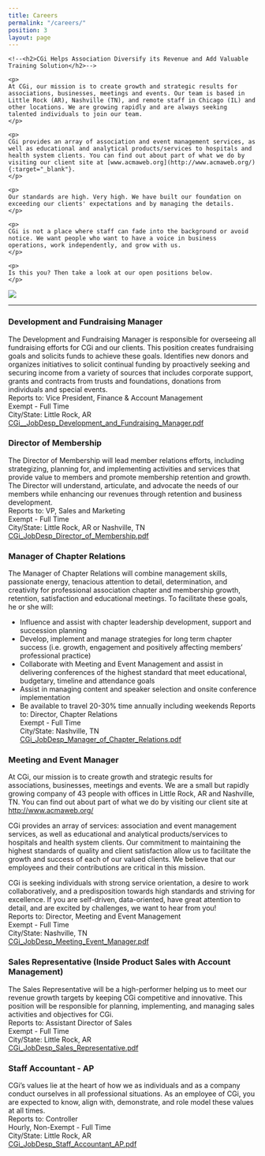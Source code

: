 ```yaml
---
title: Careers
permalink: "/careers/"
position: 3
layout: page
---
```




<div class="row mb-5 pb-4">

  <div class="col-md-6">

    <!--<h2>CGi Helps Association Diversify its Revenue and Add Valuable Training Solution</h2>-->

    <p>
	At CGi, our mission is to create growth and strategic results for associations, businesses, meetings and events. Our team is based in Little Rock (AR), Nashville (TN), and remote staff in Chicago (IL) and other locations. We are growing rapidly and are always seeking talented individuals to join our team.
    </p>

    <p>
	CGi provides an array of association and event management services, as well as educational and analytical products/services to hospitals and health system clients. You can find out about part of what we do by visiting our client site at [www.acmaweb.org](http://www.acmaweb.org/){:target="_blank"}.
    </p>

    <p>
    Our standards are high. Very high. We have built our foundation on exceeding our clients' expectations and by managing the details. 
    </p>

    <p>
    CGi is not a place where staff can fade into the background or avoid notice. We want people who want to have a voice in business operations, work independently, and grow with us. 
    </p>

    <p>
    Is this you? Then take a look at our open positions below.
    </p>

  </div>

  <div class="col-md-6">
    <img src="/uploads/strategy-2_2.jpg">
  </div>

</div>





<hr>



### Development and Fundraising Manager
The Development and Fundraising Manager is responsible for overseeing all fundraising efforts for CGi
and our clients. This position creates fundraising goals and solicits funds to achieve these goals.
Identifies new donors and organizes initiatives to solicit continual funding by proactively seeking and securing income from a variety of sources that includes corporate support, grants and contracts from trusts and foundations, donations from individuals and special events.<br />
Reports to: Vice President, Finance & Account Management<br />
Exempt - Full Time<br />
City/State: Little Rock, AR<br />
[CGi__JobDesp_Development_and_Fundraising_Manager.pdf](/uploads/CGi_JobDesp_Development_and_Fundraising_Manager.pdf)


<!--
### Director of Marketing and Communications
The Director of Marketing and Communications will further the mission of CGi and our clients by providing the strategic leadership, direction, and management for marketing, communications, and public relations. The Director ensures strategies are created and successfully implemented to build annual revenue as well as maintain our relationships, brand, events, and communications.<br />
Reports to: VP, Sales and Marketing<br />
Exempt - Full Time<br />
City/State: Little Rock, AR or Nashville, TN<br />
[CGi_JobDesp_Director_of_Marketing_Communications.pdf](/uploads/CGi_JobDesp_Director_of_Marketing_Communications.pdf)
-->


### Director of Membership
The Director of Membership will lead member relations efforts, including
strategizing, planning for, and implementing activities and services that provide
value to members and promote membership retention and growth. The Director
will understand, articulate, and advocate the needs of our members while
enhancing our revenues through retention and business development.<br />
Reports to: VP, Sales and Marketing<br />
Exempt - Full Time<br />
City/State: Little Rock, AR or Nashville, TN<br />
[CGi_JobDesp_Director_of_Membership.pdf](/uploads/CGi_JobDesp_Director_of_Membership.pdf)


### Manager of Chapter Relations
The Manager of Chapter Relations will combine management skills, passionate energy, tenacious attention to detail, determination, and creativity for professional association chapter and membership growth, retention, satisfaction and educational meetings. To facilitate these goals, he or she will:
* Influence and assist with chapter leadership development, support and succession planning
* Develop, implement and manage strategies for long term chapter success (i.e. growth, engagement and positively affecting members’ professional practice)
* Collaborate with Meeting and Event Management and assist in delivering conferences of the highest standard that meet educational, budgetary, timeline and attendance goals
* Assist in managing content and speaker selection and onsite conference implementation
* Be available to travel 20-30% time annually including weekends
Reports to: Director, Chapter Relations<br />
Exempt - Full Time<br />
City/State: Nashville, TN<br />
[CGi_JobDesp_Manager_of_Chapter_Relations.pdf](/uploads/CGi_JobDesp_Manager_of_Chapter_Relations.pdf)


### Meeting and Event Manager
At CGi, our mission is to create growth and strategic results for associations, businesses, meetings and events. We are a small but rapidly growing company of 43 people with offices in Little Rock, AR and Nashville, TN. You can find out about part of what we do by visiting our client site at http://www.acmaweb.org/

CGi provides an array of services: association and event management services, as well as educational and analytical products/services to hospitals and health system clients. Our commitment to maintaining the highest standards of quality and client satisfaction allow us to facilitate the growth and success of each of our valued clients. We believe that our employees and their contributions are critical in this mission.

CGi is seeking individuals with strong service orientation, a desire to work collaboratively, and a predisposition towards high standards and striving for excellence. If you are self-driven, data-oriented, have great attention to detail, and are excited by challenges, we want to hear from you!<br />
Reports to: Director, Meeting and Event Management<br />
Exempt - Full Time<br />
City/State: Nashville, TN<br />
[CGi_JobDesp_Meeting_Event_Manager.pdf](/uploads/CGi_JobDesp_Meeting_Event_Manager.pdf)

<!--
### Project Manager - Special Projects
The Project Manager is responsible for the brainstorming, design and execution of new projects as part of the executive leadership agenda. This position will handle a broad and diverse range of responsibilities and assignments, both internally and externally, related to product development, client service delivery and internal performance improvement. Specifically, the Project Manager will be responsible for ensuring smooth cross-department collaboration and will also lead special projects. This position interacts with the Director, Senior Project Manager, Vice President and executive leadership team on strategic planning and business growth initiatives. Accountabilities include revenue/net income goals, rollout deadlines and client satisfaction with joint accountability for companywide leadership goals.<br />
Reports to: Director, Product Development and Performance Improvement<br />
Exempt - Full Time<br />
City/State: Nashville, TN or Little Rock, AR<br />
[CGi_JobDesp_Project_Manager_Special_Projects.pdf](/uploads/CGi_JobDesp_Project_Manager_Special_Projects.pdf)
-->


### Sales Representative (Inside Product Sales with Account Management)
The Sales Representative will be a high-performer helping us to meet our revenue growth
targets by keeping CGi competitive and innovative. This position will be responsible for
planning, implementing, and managing sales activities and objectives for CGi.<br />
Reports to: Assistant Director of Sales<br />
Exempt - Full Time<br />
City/State: Little Rock, AR<br />
[CGi_JobDesp_Sales_Representative.pdf](/uploads/CGi_JobDesp_Sales_Representative.pdf)


### Staff Accountant - AP
CGi’s values lie at the heart of how we as individuals and as a company conduct ourselves in all professional situations. As an employee of CGi, you are expected to know, align with, demonstrate, and role model these values at all times.<br />
Reports to: Controller<br />
Hourly, Non-Exempt - Full Time<br />
City/State: Little Rock, AR<br />
[CGi_JobDesp_Staff_Accountant_AP.pdf](/uploads/CGi_JobDesp_Staff_Accountant_AP.pdf)
